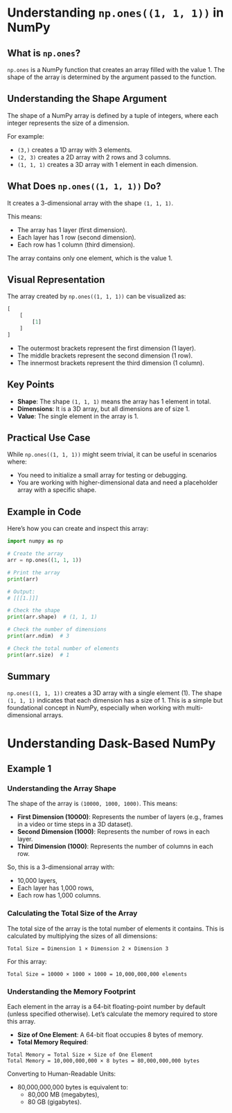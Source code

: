 # Understanding `np.ones((1, 1, 1))` in NumPy

## What is `np.ones`?
`np.ones` is a NumPy function that creates an array filled with the value 1. The shape of the array is determined by the argument passed to the function.

## Understanding the Shape Argument
The shape of a NumPy array is defined by a tuple of integers, where each integer represents the size of a dimension.

For example:
- `(3,)` creates a 1D array with 3 elements.
- `(2, 3)` creates a 2D array with 2 rows and 3 columns.
- `(1, 1, 1)` creates a 3D array with 1 element in each dimension.

## What Does `np.ones((1, 1, 1))` Do?
It creates a 3-dimensional array with the shape `(1, 1, 1)`.

This means:
- The array has 1 layer (first dimension).
- Each layer has 1 row (second dimension).
- Each row has 1 column (third dimension).

The array contains only one element, which is the value 1.

## Visual Representation
The array created by `np.ones((1, 1, 1))` can be visualized as:

```python
[
    [
        [1]
    ]
]
```

- The outermost brackets represent the first dimension (1 layer).
- The middle brackets represent the second dimension (1 row).
- The innermost brackets represent the third dimension (1 column).

## Key Points
- **Shape**: The shape `(1, 1, 1)` means the array has 1 element in total.
- **Dimensions**: It is a 3D array, but all dimensions are of size 1.
- **Value**: The single element in the array is 1.

## Practical Use Case
While `np.ones((1, 1, 1))` might seem trivial, it can be useful in scenarios where:
- You need to initialize a small array for testing or debugging.
- You are working with higher-dimensional data and need a placeholder array with a specific shape.

## Example in Code
Here’s how you can create and inspect this array:

```python
import numpy as np

# Create the array
arr = np.ones((1, 1, 1))

# Print the array
print(arr)

# Output:
# [[[1.]]]

# Check the shape
print(arr.shape)  # (1, 1, 1)

# Check the number of dimensions
print(arr.ndim)  # 3

# Check the total number of elements
print(arr.size)  # 1
```

## Summary
`np.ones((1, 1, 1))` creates a 3D array with a single element (1). The shape `(1, 1, 1)` indicates that each dimension has a size of 1. This is a simple but foundational concept in NumPy, especially when working with multi-dimensional arrays.

# Understanding Dask-Based NumPy

## Example 1

### Understanding the Array Shape
The shape of the array is `(10000, 1000, 1000)`. This means:

- **First Dimension (10000)**: Represents the number of layers (e.g., frames in a video or time steps in a 3D dataset).
- **Second Dimension (1000)**: Represents the number of rows in each layer.
- **Third Dimension (1000)**: Represents the number of columns in each row.

So, this is a 3-dimensional array with:
- 10,000 layers,
- Each layer has 1,000 rows,
- Each row has 1,000 columns.

### Calculating the Total Size of the Array
The total size of the array is the total number of elements it contains. This is calculated by multiplying the sizes of all dimensions:

```
Total Size = Dimension 1 × Dimension 2 × Dimension 3
```

For this array:

```
Total Size = 10000 × 1000 × 1000 = 10,000,000,000 elements
```

### Understanding the Memory Footprint
Each element in the array is a 64-bit floating-point number by default (unless specified otherwise). Let’s calculate the memory required to store this array.

- **Size of One Element**: A 64-bit float occupies 8 bytes of memory.
- **Total Memory Required**:

```
Total Memory = Total Size × Size of One Element
Total Memory = 10,000,000,000 × 8 bytes = 80,000,000,000 bytes
```

Converting to Human-Readable Units:

- 80,000,000,000 bytes is equivalent to:
  - 80,000 MB (megabytes),
  - 80 GB (gigabytes).
